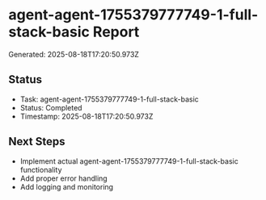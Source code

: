 # agent-agent-1755379777749-1-full-stack-basic Report

Generated: 2025-08-18T17:20:50.973Z

## Status
- Task: agent-agent-1755379777749-1-full-stack-basic
- Status: Completed
- Timestamp: 2025-08-18T17:20:50.973Z

## Next Steps
- Implement actual agent-agent-1755379777749-1-full-stack-basic functionality
- Add proper error handling
- Add logging and monitoring
